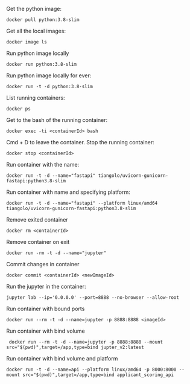 Get the python image: 
```
docker pull python:3.8-slim
``` 

Get all the local images:
```
docker image ls 
```

Run python image locally 
```
docker run python:3.8-slim
```

Run python image locally for ever: 
```
docker run -t -d python:3.8-slim
```

List running containers:
```
docker ps
```

Get to the bash of the running container:
```
docker exec -ti <containerId> bash
```

Cmd + D to leave the container. Stop the running container:
```
docker stop <containerId>
```

Run container with the name:
```
docker run -t -d --name="fastapi" tiangolo/uvicorn-gunicorn-fastapi:python3.8-slim
```

Run container with name and specifying platform:
```
docker run -t -d --name="fastapi" --platform linux/amd64 tiangolo/uvicorn-gunicorn-fastapi:python3.8-slim
```

Remove exited container
```
docker rm <containerId>
```

Remove container on exit 
```
docker run -rm -t -d --name="jupyter"
```

Commit changes in container
```
docker commit <containerId> <newImageId>
````

Run the jupyter in the container:
```
jupyter lab --ip='0.0.0.0' --port=8888 --no-browser --allow-root
```

Run container with bound ports
```
docker run --rm -t -d --name=jupyter -p 8888:8888 <imageId>
```

Run container with bind volume 
```
 docker run --rm -t -d --name=jupyter -p 8888:8888 --mount src="$(pwd)",target=/app,type=bind jupter_v2:latest
```

Run container with bind volume and platform
```
docker run -t -d --name=api --platform linux/amd64 -p 8000:8000 --mount src="$(pwd)",target=/app,type=bind applicant_scoring_api
```

